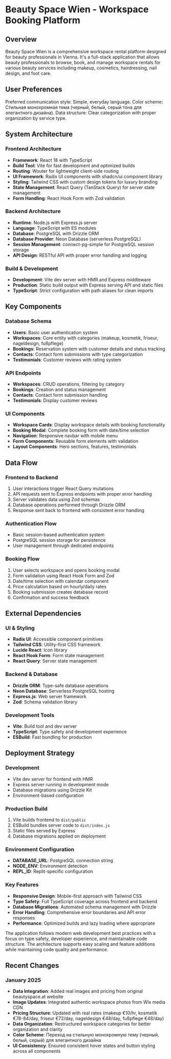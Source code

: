 # Beauty Space Wien - Workspace Booking Platform

## Overview

Beauty Space Wien is a comprehensive workspace rental platform designed for beauty professionals in Vienna. It's a full-stack application that allows beauty professionals to browse, book, and manage workspace rentals for various beauty services including makeup, cosmetics, hairdressing, nail design, and foot care.

## User Preferences

Preferred communication style: Simple, everyday language.
Color scheme: Стильная монохромная тема (черный, белый, серый тона для элегантного дизайна).
Data structure: Clear categorization with proper organization by service type.

## System Architecture

### Frontend Architecture
- **Framework**: React 18 with TypeScript
- **Build Tool**: Vite for fast development and optimized builds
- **Routing**: Wouter for lightweight client-side routing
- **UI Framework**: Radix UI components with shadcn/ui component library
- **Styling**: Tailwind CSS with custom design tokens for luxury branding
- **State Management**: React Query (TanStack Query) for server state management
- **Form Handling**: React Hook Form with Zod validation

### Backend Architecture
- **Runtime**: Node.js with Express.js server
- **Language**: TypeScript with ES modules
- **Database**: PostgreSQL with Drizzle ORM
- **Database Provider**: Neon Database (serverless PostgreSQL)
- **Session Management**: connect-pg-simple for PostgreSQL session storage
- **API Design**: RESTful API with proper error handling and logging

### Build & Development
- **Development**: Vite dev server with HMR and Express middleware
- **Production**: Static build output with Express serving API and static files
- **TypeScript**: Strict configuration with path aliases for clean imports

## Key Components

### Database Schema
- **Users**: Basic user authentication system
- **Workspaces**: Core entity with categories (makeup, kosmetik, friseur, nageldesign, fußpflege)
- **Bookings**: Reservation system with customer details and status tracking
- **Contacts**: Contact form submissions with type categorization
- **Testimonials**: Customer reviews with rating system

### API Endpoints
- **Workspaces**: CRUD operations, filtering by category
- **Bookings**: Creation and status management
- **Contacts**: Contact form submission handling
- **Testimonials**: Display customer reviews

### UI Components
- **Workspace Cards**: Display workspace details with booking functionality
- **Booking Modal**: Complete booking form with date/time selection
- **Navigation**: Responsive navbar with mobile menu
- **Form Components**: Reusable form elements with validation
- **Layout Components**: Hero sections, features, testimonials

## Data Flow

### Frontend to Backend
1. User interactions trigger React Query mutations
2. API requests sent to Express endpoints with proper error handling
3. Server validates data using Zod schemas
4. Database operations performed through Drizzle ORM
5. Response sent back to frontend with consistent error handling

### Authentication Flow
- Basic session-based authentication system
- PostgreSQL session storage for persistence
- User management through dedicated endpoints

### Booking Flow
1. User selects workspace and opens booking modal
2. Form validation using React Hook Form and Zod
3. Date/time selection with calendar component
4. Price calculation based on hourly/daily rates
5. Booking submission creates database record
6. Confirmation and success feedback

## External Dependencies

### UI & Styling
- **Radix UI**: Accessible component primitives
- **Tailwind CSS**: Utility-first CSS framework
- **Lucide React**: Icon library
- **React Hook Form**: Form state management
- **React Query**: Server state management

### Backend & Database
- **Drizzle ORM**: Type-safe database operations
- **Neon Database**: Serverless PostgreSQL hosting
- **Express.js**: Web server framework
- **Zod**: Schema validation library

### Development Tools
- **Vite**: Build tool and dev server
- **TypeScript**: Type safety and development experience
- **ESBuild**: Fast bundling for production

## Deployment Strategy

### Development
- Vite dev server for frontend with HMR
- Express server running in development mode
- Database migrations using Drizzle Kit
- Environment-based configuration

### Production Build
1. Vite builds frontend to `dist/public`
2. ESBuild bundles server code to `dist/index.js`
3. Static files served by Express
4. Database migrations applied on deployment

### Environment Configuration
- **DATABASE_URL**: PostgreSQL connection string
- **NODE_ENV**: Environment detection
- **REPL_ID**: Replit-specific configuration

### Key Features
- **Responsive Design**: Mobile-first approach with Tailwind CSS
- **Type Safety**: Full TypeScript coverage across frontend and backend
- **Database Migrations**: Automated schema management with Drizzle
- **Error Handling**: Comprehensive error boundaries and API error responses
- **Performance**: Optimized builds and lazy loading where appropriate

The application follows modern web development best practices with a focus on type safety, developer experience, and maintainable code structure. The architecture supports easy scaling and feature additions while maintaining code quality and performance.

## Recent Changes

### January 2025
- **Data Integration**: Added real images and pricing from original beautyspace.at website
- **Image Updates**: Integrated authentic workspace photos from Wix media CDN
- **Pricing Structure**: Updated with real rates (makeup €10/hr, kosmetik €78-84/day, friseur €72/day, nageldesign €48/day, fußpflege €48/day)
- **Data Organization**: Restructured workspace categories for better organization and clarity
- **Color Scheme**: Переход на стильную монохромную тему (черный, белый, серый) для элегантного дизайна
- **UI Consistency**: Ensured consistent hover states and button styling across all components